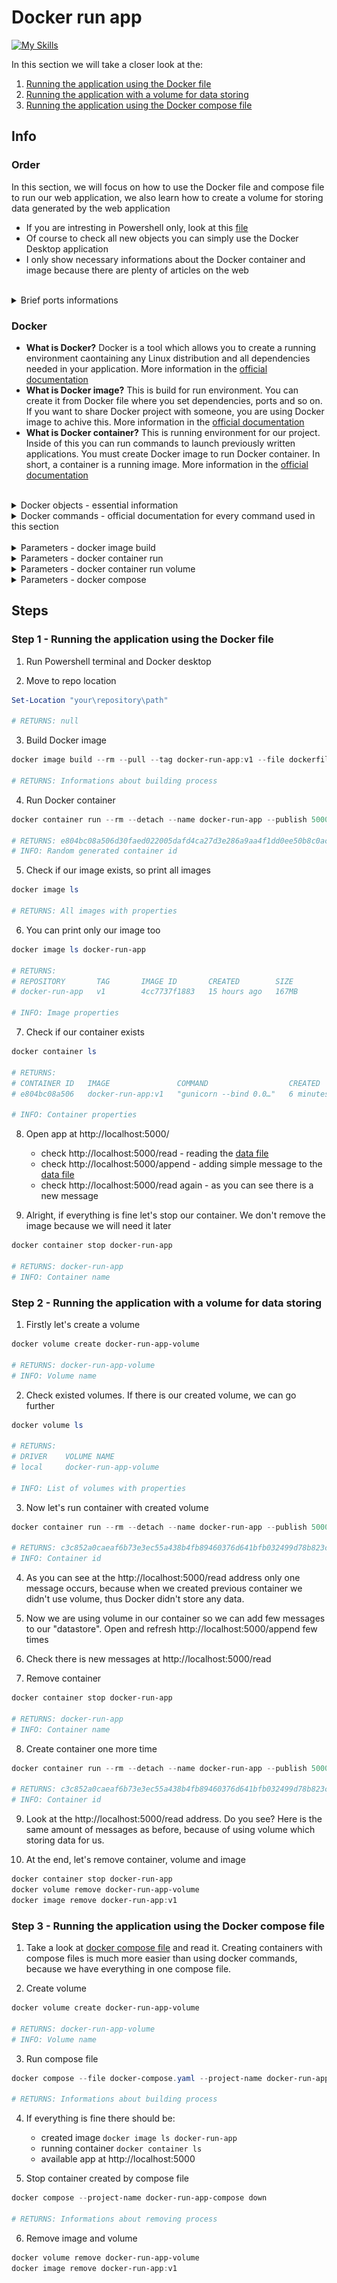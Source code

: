 # Docker run app
[![My Skills](https://skillicons.dev/icons?i=docker,powershell)](https://skillicons.dev)

In this section we will take a closer look at the:
1. [Running the application using the Docker file](#step-1---running-the-application-using-the-docker-file)
2. [Running the application with a volume for data storing](#step-2---running-the-application-with-a-volume-for-data-storing)
3. [Running the application using the Docker compose file](#step-3---running-the-application-using-the-docker-compose-file)

## Info
### Order 
In this section, we will focus on how to use the Docker file and compose file to run our web application, we also learn how to create a volume for storing data generated by the web application
* If you are intresting in Powershell only, look at this [file](DockerRunApp.ps1)
* Of course to check all new objects you can simply use the Docker Desktop application
* I only show necessary informations about the Docker container and image because there are plenty of articles on the web

</br>
<details>
<summary> Brief ports informations</summary>

| Port      | Protocol |
| --------- | -------- |
| 20/21     | (FTP) File Transfer Protocol |
| 2         | (SSH) Secure Shell |
| 80        | (HTTP) Hypertext Transfer Protocol |
| 443       | (HTTPS) Hypertext Transfer Protocol over SSL/TLS |
| 5000      | It is a port for Flask development server and several other applications |

</details>

### Docker 
* **What is Docker?** Docker is a tool which allows you to create a running environment caontaining any Linux distribution and all dependencies needed in your application. More information in the [official documentation](https://docs.docker.com/guides/docker-overview/) 
* **What is Docker image?** This is build for run environment. You can create it from Docker file where you set dependencies, ports and so on. If you want to share Docker project with someone, you are using Docker image to achive this. More information in the [official documentation](https://docs.docker.com/guides/docker-overview/#images) 
* **What is Docker container?** This is running environment for our project. Inside of this you can run commands to launch previously written applications. You must create Docker image to run Docker container. In short, a container is a running image. More information in the [official documentation](https://docs.docker.com/guides/docker-overview/#containers) 

</br>

<details>
<summary> Docker objects - essential information</summary>
</br>

![DockerObjects](images/DockerFundamentals.drawio.png)

</details>

<details>
<summary> Docker commands - official documentation for every command used in this section</summary>
</br>

* Images
    * [docker image build](https://docs.docker.com/reference/cli/docker/image/build/)
    * [docker image ls](https://docs.docker.com/reference/cli/docker/image/ls/)
    * [docker image remove](https://docs.docker.com/reference/cli/docker/image/rm/)
* Containers
    * [docker container run](https://docs.docker.com/reference/cli/docker/container/run/)
    * [docker container ls](https://docs.docker.com/reference/cli/docker/container/ls/)
    * [docker container stop](https://docs.docker.com/reference/cli/docker/container/stop/)
* Volumes
    * [docker volume create](https://docs.docker.com/reference/cli/docker/volume/create/)
    * [docker volume ls](https://docs.docker.com/reference/cli/docker/volume/ls/)
    * [docker volume remove](https://docs.docker.com/reference/cli/docker/volume/rm/)
* Compose 
    * [docker compose](https://docs.docker.com/reference/cli/docker/compose/)

</details>
</br>

<details>
<summary> Parameters - docker image build </summary>


| Parameter | Value                 | Description |
| --------- | -----                 | ----------- |
| --rm      | _switch_              | Removing intermediate containers after a successful build |
| --pull    | _switch_              | Always attempt to pull a newer version of the image |
| --tag     | {name:tag}            | Image name, it can't contains large characters |
| --file    | {path_to_docker_file} | Build image using a specified Dockerfile  |
| PATH      | .                     | This parameter specifies where to find the files for the "context" of the build on the Docker daemon |

</details>

<details>
<summary> Parameters - docker container run </summary>

| Parameter     | Value                 | Description |
| ---------     | -----                 | ----------- |
| --rm          | _switch_              | Use it if you'd like Docker to automatically clean up the container and remove the file system when the container exits |
| --detach      | _switch_              | Running container in detach mode and return container id |
| --name        | {name}                | Container name, it can't contains large characters |
| --publish     | {port/protocol}       | This parameter bind container port 5000 to TCP port 5000 of the host |
| IMAGE_NAME    | {image_name}          | This parameter specifies where to find the files for the "context" of the build on the Docker daemon |

</details>

<details>
<summary> Parameters - docker container run volume </summary>

| Parameter     | Value                         | Description |
| ---------     | -----                         | ----------- |
| --volume      | {volume_name}:{folderPath}    | Use this parameter to attach a volume to a container and specify the folder path to copy to the volume |

</details>

<details>
<summary> Parameters - docker compose </summary>

| Parameter         | Value         | Description |
| ---------         | -----         | ----------- |
| --file            | {filePath}    | Docker compose file path |
| --project-name    | {name}        | Project name created from compose file |
| --detach          | _switch_      | Run in detach mode |

</details>


## Steps

### Step 1 - Running the application using the Docker file

1. Run Powershell terminal and Docker desktop

2. Move to repo location

```powershell
Set-Location "your\repository\path"

# RETURNS: null
```

3. Build Docker image

```powershell
docker image build --rm --pull --tag docker-run-app:v1 --file dockerfile .

# RETURNS: Informations about building process
```

4. Run Docker container

```powershell
docker container run --rm --detach --name docker-run-app --publish 5000:5000/tcp docker-run-app:v1

# RETURNS: e804bc08a506d30faed022005dafd4ca27d3e286a9aa4f1dd0ee50b8c0ace3ad
# INFO: Random generated container id
```

5. Check if our image exists, so print all images

```powershell
docker image ls

# RETURNS: All images with properties
```

6. You can print only our image too 

```powershell
docker image ls docker-run-app

# RETURNS:
# REPOSITORY       TAG       IMAGE ID       CREATED        SIZE
# docker-run-app   v1        4cc7737f1883   15 hours ago   167MB

# INFO: Image properties
```

7. Check if our container exists

```powershell
docker container ls

# RETURNS: 
# CONTAINER ID   IMAGE               COMMAND                  CREATED         STATUS         PORTS                    NAMES
# e804bc08a506   docker-run-app:v1   "gunicorn --bind 0.0…"   6 minutes ago   Up 6 minutes   0.0.0.0:5000->5000/tcp   docker-run-app

# INFO: Container properties
```

8. Open app at http://localhost:5000/
    - check http://localhost:5000/read - reading the [data file](../FirstLook/App/data/data.txt)
    - check http://localhost:5000/append - adding simple message to the [data file](../FirstLook/App/data/data.txt)
    - check http://localhost:5000/read again - as you can see there is a new message 

9. Alright, if everything is fine let's stop our container. We don't remove the image because we will need it later

```powershell
docker container stop docker-run-app

# RETURNS: docker-run-app
# INFO: Container name 
```

### Step 2 - Running the application with a volume for data storing

1. Firstly let's create a volume

```powershell
docker volume create docker-run-app-volume

# RETURNS: docker-run-app-volume
# INFO: Volume name 
```

2. Check existed volumes. If there is our created volume, we can go further

```powershell
docker volume ls

# RETURNS: 
# DRIVER    VOLUME NAME
# local     docker-run-app-volume

# INFO: List of volumes with properties 
```

3. Now let's run container with created volume

```powershell
docker container run --rm --detach --name docker-run-app --publish 5000:5000/tcp --volume docker-run-app-volume:/app/data docker-run-app:v1

# RETURNS: c3c852a0caeaf6b73e3ec55a438b4fb89460376d641bfb032499d78b823cc493
# INFO: Container id
```

4. As you can see at the http://localhost:5000/read address only one message occurs, because when we created previous container we didn't use volume, thus Docker didn't store any data. 

5. Now we are using volume in our container so we can add few messages to our "datastore". Open and refresh http://localhost:5000/append few times

6. Check there is new messages at http://localhost:5000/read

7. Remove container

```powershell
docker container stop docker-run-app

# RETURNS: docker-run-app
# INFO: Container name 
```

8. Create container one more time

```powershell
docker container run --rm --detach --name docker-run-app --publish 5000:5000/tcp --volume docker-run-app-volume:/app/data docker-run-app:v1

# RETURNS: c3c852a0caeaf6b73e3ec55a438b4fb89460376d641bfb032499d78b823cc493
# INFO: Container id
```

9. Look at the http://localhost:5000/read address. Do you see? Here is the same amount of messages as before, because of using volume which storing data for us.

10. At the end, let's remove container, volume and image

```powershell
docker container stop docker-run-app
docker volume remove docker-run-app-volume
docker image remove docker-run-app:v1
```

### Step 3 - Running the application using the Docker compose file

1. Take a look at [docker compose file](../docker-compose.yaml) and read it. Creating containers with compose files is much more easier than using docker commands, because we have everything in one compose file. 

2. Create volume

```powershell
docker volume create docker-run-app-volume

# RETURNS: docker-run-app-volume
# INFO: Volume name 
```

3. Run compose file

```powershell
docker compose --file docker-compose.yaml --project-name docker-run-app-compose up --detach

# RETURNS: Informations about building process
```

4. If everything is fine there should be:
    * created image `docker image ls docker-run-app`
    * running container `docker container ls`
    * available app at http://localhost:5000

5. Stop container created by compose file

```powershell
docker compose --project-name docker-run-app-compose down

# RETURNS: Informations about removing process
```

6. Remove image and volume

```powershell
docker volume remove docker-run-app-volume
docker image remove docker-run-app:v1
```
